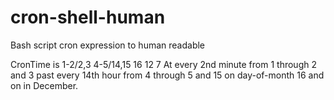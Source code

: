 # cron-shell-human
Bash script cron expression to human readable

CronTime is 1-2/2,3 4-5/14,15 16 12 7
At every 2nd minute from 1 through 2 and 3 past every 14th hour from 4 through 5 and 15 on day-of-month 16 and on in December.
